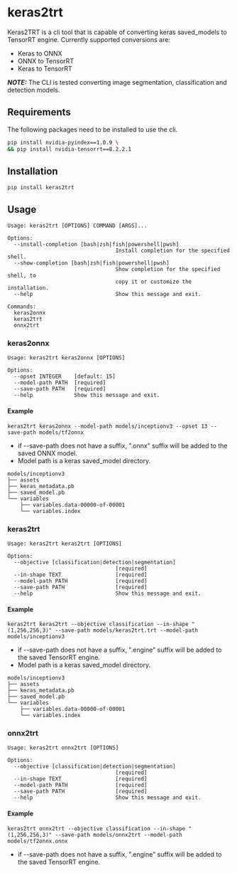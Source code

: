 # keras2trt

Keras2TRT is a cli tool that is capable of converting keras saved_models to TensorRT engine. Currently supported conversions are:

- Keras to ONNX
- ONNX to TensorRT
- Keras to TensorRT

**_NOTE:_** The CLI is tested converting image segmentation, classification and detection models.

## Requirements

The following packages need to be installed to use the cli.

```bash
pip install nvidia-pyindex==1.0.9 \
&& pip install nvidia-tensorrt==8.2.2.1
```

## Installation

```
pip install keras2trt
```

## Usage

```
Usage: keras2trt [OPTIONS] COMMAND [ARGS]...

Options:
  --install-completion [bash|zsh|fish|powershell|pwsh]
                                  Install completion for the specified shell.
  --show-completion [bash|zsh|fish|powershell|pwsh]
                                  Show completion for the specified shell, to
                                  copy it or customize the installation.
  --help                          Show this message and exit.

Commands:
  keras2onnx
  keras2trt
  onnx2trt
```

### keras2onnx

```
Usage: keras2trt keras2onnx [OPTIONS]

Options:
  --opset INTEGER    [default: 15]
  --model-path PATH  [required]
  --save-path PATH   [required]
  --help             Show this message and exit.
```

#### Example

```
keras2trt keras2onnx --model-path models/inceptionv3 --opset 13 --save-path models/tf2onnx
```

- if --save-path does not have a suffix, ".onnx" suffix will be added to the saved ONNX model.
- Model path is a keras saved_model directory.

```
models/inceptionv3
├── assets
├── keras_metadata.pb
├── saved_model.pb
└── variables
    ├── variables.data-00000-of-00001
    └── variables.index
```

### keras2trt

```
Usage: keras2trt keras2trt [OPTIONS]

Options:
  --objective [classification|detection|segmentation]
                                  [required]
  --in-shape TEXT                 [required]
  --model-path PATH               [required]
  --save-path PATH                [required]
  --help                          Show this message and exit.
```

#### Example

```
keras2trt keras2trt --objective classification --in-shape "(1,256,256,3)" --save-path models/keras2trt.trt --model-path models/inceptionv3
```

- if --save-path does not have a suffix, ".engine" suffix will be added to the saved TensorRT engine.
- Model path is a keras saved_model directory.

```
models/inceptionv3
├── assets
├── keras_metadata.pb
├── saved_model.pb
└── variables
    ├── variables.data-00000-of-00001
    └── variables.index
```

### onnx2trt

```
Usage: keras2trt onnx2trt [OPTIONS]

Options:
  --objective [classification|detection|segmentation]
                                  [required]
  --in-shape TEXT                 [required]
  --model-path PATH               [required]
  --save-path PATH                [required]
  --help                          Show this message and exit.
```

#### Example

```
keras2trt onnx2trt --objective classification --in-shape "(1,256,256,3)" --save-path models/onnx2trt --model-path models/tf2onnx.onnx
```

- if --save-path does not have a suffix, ".engine" suffix will be added to the saved TensorRT engine.
